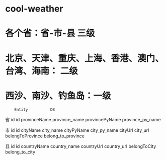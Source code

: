 # cool-weather
# 各个省：省-市-县 三级
# 北京、天津、重庆、上海、香港、澳门、台湾、海南： 二级
# 西沙、南沙、钓鱼岛：一级

		Entity          DB
省  id					id
    provinceName		province_name
	provincePyName      province_py_name
	
市	id					id
	cityName			city_name
	cityPyName			city_py_name
	cityUrl				city_url
	belongToProvince	belong_to_province
	
县  id					id
    countryName			country_name
	countryUrl			country_url
	belongToCity		belong_to_city